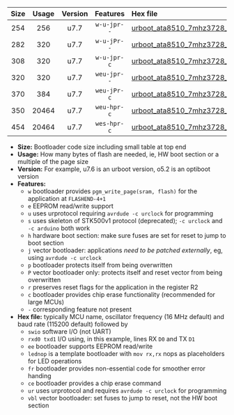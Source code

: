 |Size|Usage|Version|Features|Hex file|
|:-:|:-:|:-:|:-:|:--|
|254|256|u7.7|`w-u-jpr--`|[urboot_ata8510_7mhz3728_115200bps_swio_rxb0_txb1_ur_vbl.hex](https://raw.githubusercontent.com/stefanrueger/urboot.hex/main/mcus/ata8510/fcpu_7mhz3728/115200_bps/urboot_ata8510_7mhz3728_115200bps_swio_rxb0_txb1_ur_vbl.hex)|
|282|320|u7.7|`w-u-jPr--`|[urboot_ata8510_7mhz3728_115200bps_swio_rxb0_txb1_lednop_fr_ur_vbl.hex](https://raw.githubusercontent.com/stefanrueger/urboot.hex/main/mcus/ata8510/fcpu_7mhz3728/115200_bps/urboot_ata8510_7mhz3728_115200bps_swio_rxb0_txb1_lednop_fr_ur_vbl.hex)|
|308|320|u7.7|`w-u-jpr-c`|[urboot_ata8510_7mhz3728_115200bps_swio_rxb0_txb1_lednop_fr_ce_ur_vbl.hex](https://raw.githubusercontent.com/stefanrueger/urboot.hex/main/mcus/ata8510/fcpu_7mhz3728/115200_bps/urboot_ata8510_7mhz3728_115200bps_swio_rxb0_txb1_lednop_fr_ce_ur_vbl.hex)|
|320|320|u7.7|`weu-jpr--`|[urboot_ata8510_7mhz3728_115200bps_swio_rxb0_txb1_ee_ur_vbl.hex](https://raw.githubusercontent.com/stefanrueger/urboot.hex/main/mcus/ata8510/fcpu_7mhz3728/115200_bps/urboot_ata8510_7mhz3728_115200bps_swio_rxb0_txb1_ee_ur_vbl.hex)|
|370|384|u7.7|`weu-jPr-c`|[urboot_ata8510_7mhz3728_115200bps_swio_rxb0_txb1_ee_lednop_fr_ce_ur_vbl.hex](https://raw.githubusercontent.com/stefanrueger/urboot.hex/main/mcus/ata8510/fcpu_7mhz3728/115200_bps/urboot_ata8510_7mhz3728_115200bps_swio_rxb0_txb1_ee_lednop_fr_ce_ur_vbl.hex)|
|350|20464|u7.7|`weu-hpr-c`|[urboot_ata8510_7mhz3728_115200bps_swio_rxb0_txb1_ee_lednop_fr_ce_ur.hex](https://raw.githubusercontent.com/stefanrueger/urboot.hex/main/mcus/ata8510/fcpu_7mhz3728/115200_bps/urboot_ata8510_7mhz3728_115200bps_swio_rxb0_txb1_ee_lednop_fr_ce_ur.hex)|
|454|20464|u7.7|`wes-hpr-c`|[urboot_ata8510_7mhz3728_115200bps_swio_rxb0_txb1_ee_lednop_fr_ce.hex](https://raw.githubusercontent.com/stefanrueger/urboot.hex/main/mcus/ata8510/fcpu_7mhz3728/115200_bps/urboot_ata8510_7mhz3728_115200bps_swio_rxb0_txb1_ee_lednop_fr_ce.hex)|

- **Size:** Bootloader code size including small table at top end
- **Usage:** How many bytes of flash are needed, ie, HW boot section or a multiple of the page size
- **Version:** For example, u7.6 is an urboot version, o5.2 is an optiboot version
- **Features:**
  + `w` bootloader provides `pgm_write_page(sram, flash)` for the application at `FLASHEND-4+1`
  + `e` EEPROM read/write support
  + `u` uses urprotocol requiring `avrdude -c urclock` for programming
  + `s` uses skeleton of STK500v1 protocol (deprecated); `-c urclock` and `-c arduino` both work
  + `h` hardware boot section: make sure fuses are set for reset to jump to boot section
  + `j` vector bootloader: applications *need to be patched externally*, eg, using `avrdude -c urclock`
  + `p` bootloader protects itself from being overwritten
  + `P` vector bootloader only: protects itself and reset vector from being overwritten
  + `r` preserves reset flags for the application in the register R2
  + `c` bootloader provides chip erase functionality (recommended for large MCUs)
  + `-` corresponding feature not present
- **Hex file:** typically MCU name, oscillator frequency (16 MHz default) and baud rate (115200 default) followed by
  + `swio` software I/O (not UART)
  + `rxd0 txd1` I/O using, in this example, lines RX `D0` and TX `D1`
  + `ee` bootloader supports EEPROM read/write
  + `lednop` is a template bootloader with `mov rx,rx` nops as placeholders for LED operations
  + `fr` bootloader provides non-essential code for smoother error handing
  + `ce` bootloader provides a chip erase command
  + `ur` uses urprotocol and requires `avrdude -c urclock` for programming
  + `vbl` vector bootloader: set fuses to jump to reset, not the HW boot section
